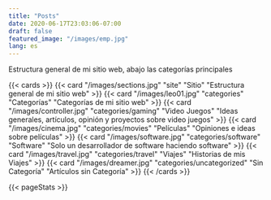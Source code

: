 ```yaml
---
title: "Posts"
date: 2020-06-17T23:03:06-07:00
draft: false
featured_image: "/images/emp.jpg"
lang: es
---
```


Estructura general de mi sitio web, abajo las categorías principales

{{< cards >}}
  {{< card "/images/sections.jpg" "site" "Sitio" "Estructura general de mi sitio web" >}}
  {{< card "/images/leo01.jpg" "categories" "Categorías" "Categorías de mi sitio web" >}}
  {{< card "/images/controller.jpg" "categories/gaming" "Video Juegos" "Ideas generales, artículos, opinión y proyectos sobre video juegos" >}}
  {{< card "/images/cinema.jpg" "categories/movies" "Películas" "Opiniones e ideas sobre películas" >}}
  {{< card "/images/software.jpg" "categories/software" "Software" "Solo un desarrollador de software haciendo software" >}}
  {{< card "/images/travel.jpg" "categories/travel" "Viajes" "Historias de mis Viajes" >}}
  {{< card "/images/dreamer.jpg" "categories/uncategorized" "Sin Categoría" "Artículos sin Categoría" >}}
{{< /cards >}}

{{< pageStats >}}
